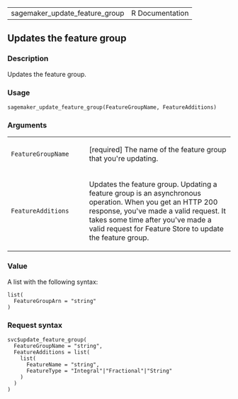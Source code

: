 <table style="width: 100%;">
<tbody>
<tr class="odd">
<td>sagemaker_update_feature_group</td>
<td style="text-align: right;">R Documentation</td>
</tr>
</tbody>
</table>

## Updates the feature group

### Description

Updates the feature group.

### Usage

    sagemaker_update_feature_group(FeatureGroupName, FeatureAdditions)

### Arguments

<table>
<colgroup>
<col style="width: 35%" />
<col style="width: 65%" />
</colgroup>
<tbody>
<tr class="odd">
<td><code
id="sagemaker_update_feature_group_:_FeatureGroupName">FeatureGroupName</code></td>
<td><p>[required] The name of the feature group that you're
updating.</p></td>
</tr>
<tr class="even">
<td><code
id="sagemaker_update_feature_group_:_FeatureAdditions">FeatureAdditions</code></td>
<td><p>Updates the feature group. Updating a feature group is an
asynchronous operation. When you get an HTTP 200 response, you've made a
valid request. It takes some time after you've made a valid request for
Feature Store to update the feature group.</p></td>
</tr>
</tbody>
</table>

### Value

A list with the following syntax:

    list(
      FeatureGroupArn = "string"
    )

### Request syntax

    svc$update_feature_group(
      FeatureGroupName = "string",
      FeatureAdditions = list(
        list(
          FeatureName = "string",
          FeatureType = "Integral"|"Fractional"|"String"
        )
      )
    )
